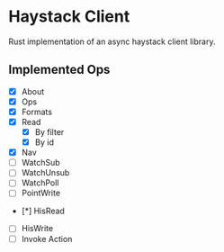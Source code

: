 # Haystack Client
Rust implementation of an async haystack client library.

## Implemented Ops
- [x] About
- [x] Ops
- [x] Formats
- [x] Read
    - [x] By filter
    - [x] By id
- [x] Nav
- [ ] WatchSub
- [ ] WatchUnsub
- [ ] WatchPoll
- [ ] PointWrite
- [*] HisRead
- [ ] HisWrite
- [ ] Invoke Action